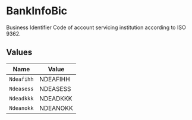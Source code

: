 # BankInfoBic

Business Identifier Code of account servicing institution according to ISO 9362.


## Values

| Name       | Value      |
| ---------- | ---------- |
| `Ndeafihh` | NDEAFIHH   |
| `Ndeasess` | NDEASESS   |
| `Ndeadkkk` | NDEADKKK   |
| `Ndeanokk` | NDEANOKK   |